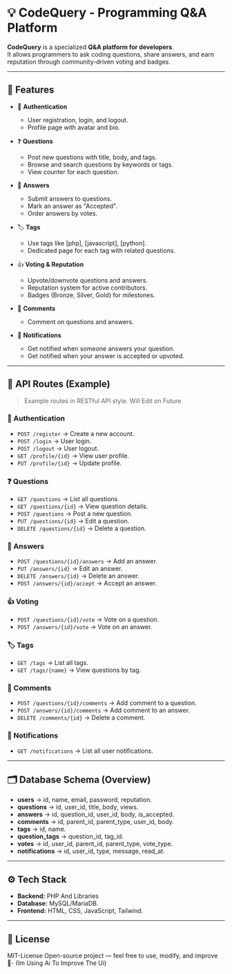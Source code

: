 # 💡 CodeQuery - Programming Q&A Platform

**CodeQuery** is a specialized **Q&A platform for developers**.  
It allows programmers to ask coding questions, share answers, and earn reputation through community-driven voting and badges.

---

## 🚀 Features

- 👤 **Authentication**  
  - User registration, login, and logout.  
  - Profile page with avatar and bio.  

- ❓ **Questions**  
  - Post new questions with title, body, and tags.  
  - Browse and search questions by keywords or tags.  
  - View counter for each question.  

- 💬 **Answers**  
  - Submit answers to questions.  
  - Mark an answer as "Accepted".  
  - Order answers by votes.  

- 🏷 **Tags**  
  - Use tags like [php], [javascript], [python].  
  - Dedicated page for each tag with related questions.  

- 👍 **Voting & Reputation**  
  - Upvote/downvote questions and answers.  
  - Reputation system for active contributors.  
  - Badges (Bronze, Silver, Gold) for milestones.  

- 💬 **Comments**  
  - Comment on questions and answers.  

- 🔔 **Notifications**  
  - Get notified when someone answers your question.  
  - Get notified when your answer is accepted or upvoted.  

---

## 📌 API Routes (Example)

> Example routes in RESTful API style. Will Edit on Future

### 🔑 Authentication
- `POST /register` → Create a new account.  
- `POST /login` → User login.  
- `POST /logout` → User logout.  
- `GET /profile/{id}` → View user profile.  
- `PUT /profile/{id}` → Update profile.  

### ❓ Questions
- `GET /questions` → List all questions.  
- `GET /questions/{id}` → View question details.  
- `POST /questions` → Post a new question.  
- `PUT /questions/{id}` → Edit a question.  
- `DELETE /questions/{id}` → Delete a question.  

### 💬 Answers
- `POST /questions/{id}/answers` → Add an answer.  
- `PUT /answers/{id}` → Edit an answer.  
- `DELETE /answers/{id}` → Delete an answer.  
- `POST /answers/{id}/accept` → Accept an answer.  

### 👍 Voting
- `POST /questions/{id}/vote` → Vote on a question.  
- `POST /answers/{id}/vote` → Vote on an answer.  

### 🏷 Tags
- `GET /tags` → List all tags.  
- `GET /tags/{name}` → View questions by tag.  

### 💬 Comments
- `POST /questions/{id}/comments` → Add comment to a question.  
- `POST /answers/{id}/comments` → Add comment to an answer.  
- `DELETE /comments/{id}` → Delete a comment.  

### 🔔 Notifications
- `GET /notifications` → List all user notifications.  

---

## 🗂 Database Schema (Overview)

- **users** → id, name, email, password, reputation.  
- **questions** → id, user_id, title, body, views.  
- **answers** → id, question_id, user_id, body, is_accepted.  
- **comments** → id, parent_id, parent_type, user_id, body.  
- **tags** → id, name.  
- **question_tags** → question_id, tag_id.  
- **votes** → id, user_id, parent_id, parent_type, vote_type.  
- **notifications** → id, user_id, type, message, read_at.  

---

## ⚙️ Tech Stack

- **Backend:** PHP And Libraries  
- **Database:** MySQL/MariaDB.  
- **Frontend:** HTML, CSS, JavaScript, Tailwind.  

---

## 📜 License
MIT-License
Open-source project — feel free to use, modify, and improve 🚀- (Im Using Ai To Improve The Ui)
